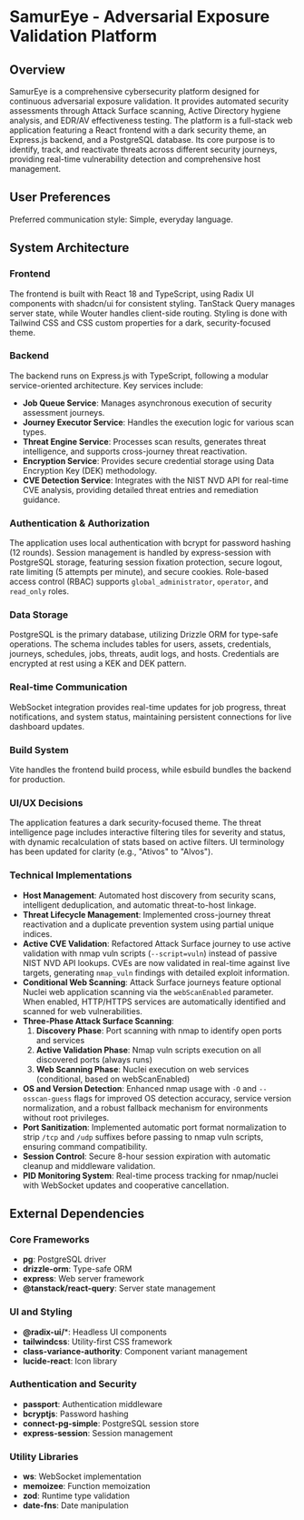# SamurEye - Adversarial Exposure Validation Platform

## Overview
SamurEye is a comprehensive cybersecurity platform designed for continuous adversarial exposure validation. It provides automated security assessments through Attack Surface scanning, Active Directory hygiene analysis, and EDR/AV effectiveness testing. The platform is a full-stack web application featuring a React frontend with a dark security theme, an Express.js backend, and a PostgreSQL database. Its core purpose is to identify, track, and reactivate threats across different security journeys, providing real-time vulnerability detection and comprehensive host management.

## User Preferences
Preferred communication style: Simple, everyday language.

## System Architecture

### Frontend
The frontend is built with React 18 and TypeScript, using Radix UI components with shadcn/ui for consistent styling. TanStack Query manages server state, while Wouter handles client-side routing. Styling is done with Tailwind CSS and CSS custom properties for a dark, security-focused theme.

### Backend
The backend runs on Express.js with TypeScript, following a modular service-oriented architecture. Key services include:
- **Job Queue Service**: Manages asynchronous execution of security assessment journeys.
- **Journey Executor Service**: Handles the execution logic for various scan types.
- **Threat Engine Service**: Processes scan results, generates threat intelligence, and supports cross-journey threat reactivation.
- **Encryption Service**: Provides secure credential storage using Data Encryption Key (DEK) methodology.
- **CVE Detection Service**: Integrates with the NIST NVD API for real-time CVE analysis, providing detailed threat entries and remediation guidance.

### Authentication & Authorization
The application uses local authentication with bcrypt for password hashing (12 rounds). Session management is handled by express-session with PostgreSQL storage, featuring session fixation protection, secure logout, rate limiting (5 attempts per minute), and secure cookies. Role-based access control (RBAC) supports `global_administrator`, `operator`, and `read_only` roles.

### Data Storage
PostgreSQL is the primary database, utilizing Drizzle ORM for type-safe operations. The schema includes tables for users, assets, credentials, journeys, schedules, jobs, threats, audit logs, and hosts. Credentials are encrypted at rest using a KEK and DEK pattern.

### Real-time Communication
WebSocket integration provides real-time updates for job progress, threat notifications, and system status, maintaining persistent connections for live dashboard updates.

### Build System
Vite handles the frontend build process, while esbuild bundles the backend for production.

### UI/UX Decisions
The application features a dark security-focused theme. The threat intelligence page includes interactive filtering tiles for severity and status, with dynamic recalculation of stats based on active filters. UI terminology has been updated for clarity (e.g., "Ativos" to "Alvos").

### Technical Implementations
- **Host Management**: Automated host discovery from security scans, intelligent deduplication, and automatic threat-to-host linkage.
- **Threat Lifecycle Management**: Implemented cross-journey threat reactivation and a duplicate prevention system using partial unique indices.
- **Active CVE Validation**: Refactored Attack Surface journey to use active validation with nmap vuln scripts (`--script=vuln`) instead of passive NIST NVD API lookups. CVEs are now validated in real-time against live targets, generating `nmap_vuln` findings with detailed exploit information.
- **Conditional Web Scanning**: Attack Surface journeys feature optional Nuclei web application scanning via the `webScanEnabled` parameter. When enabled, HTTP/HTTPS services are automatically identified and scanned for web vulnerabilities.
- **Three-Phase Attack Surface Scanning**: 
  1. **Discovery Phase**: Port scanning with nmap to identify open ports and services
  2. **Active Validation Phase**: Nmap vuln scripts execution on all discovered ports (always runs)
  3. **Web Scanning Phase**: Nuclei execution on web services (conditional, based on webScanEnabled)
- **OS and Version Detection**: Enhanced nmap usage with `-O` and `--osscan-guess` flags for improved OS detection accuracy, service version normalization, and a robust fallback mechanism for environments without root privileges.
- **Port Sanitization**: Implemented automatic port format normalization to strip `/tcp` and `/udp` suffixes before passing to nmap vuln scripts, ensuring command compatibility.
- **Session Control**: Secure 8-hour session expiration with automatic cleanup and middleware validation.
- **PID Monitoring System**: Real-time process tracking for nmap/nuclei with WebSocket updates and cooperative cancellation.

## External Dependencies

### Core Frameworks
- **pg**: PostgreSQL driver
- **drizzle-orm**: Type-safe ORM
- **express**: Web server framework
- **@tanstack/react-query**: Server state management

### UI and Styling
- **@radix-ui/***: Headless UI components
- **tailwindcss**: Utility-first CSS framework
- **class-variance-authority**: Component variant management
- **lucide-react**: Icon library

### Authentication and Security
- **passport**: Authentication middleware
- **bcryptjs**: Password hashing
- **connect-pg-simple**: PostgreSQL session store
- **express-session**: Session management

### Utility Libraries
- **ws**: WebSocket implementation
- **memoizee**: Function memoization
- **zod**: Runtime type validation
- **date-fns**: Date manipulation